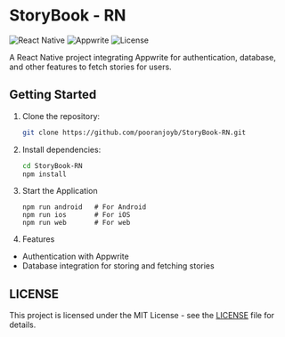 # StoryBook - RN

![React Native](https://img.shields.io/badge/React_Native-0.65.1-blue?style=flat-square&logo=react)
![Appwrite](https://img.shields.io/badge/Appwrite-0.11.1-blue?style=flat-square&logo=appwrite)
![License](https://img.shields.io/badge/License-MIT-green?style=flat-square)

A React Native project integrating Appwrite for authentication, database, and other features to fetch stories for users.

## Getting Started

1. Clone the repository:

   ```bash
   git clone https://github.com/pooranjoyb/StoryBook-RN.git
   ```
   
2. Install dependencies:
   ```bash
   cd StoryBook-RN
   npm install
   ```

3. Start the Application
   ```
   npm run android   # For Android
   npm run ios       # For iOS
   npm run web       # For web
   ```
4. Features

- Authentication with Appwrite
- Database integration for storing and fetching stories

## LICENSE

This project is licensed under the MIT License - see the [LICENSE](LICENSE) file for details.
